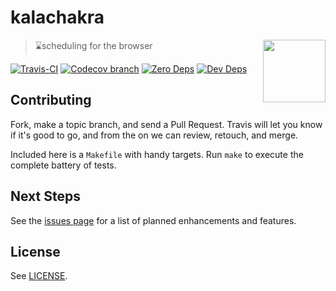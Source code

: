 # kalachakra

<img src="https://raw.githubusercontent.com/ostera/kalachakra/master/assets/kalachakra-600.png" align="right" height="100" />

> ⌛️scheduling for the browser

[![Travis-CI](https://api.travis-ci.org/ostera/kalachakra.svg)](https://travis-ci.org/ostera/kalachakra)
[![Codecov branch](https://img.shields.io/codecov/c/github/ostera/kalachakra/master.svg)](https://codecov.io/gh/ostera/kalachakra)
[![Zero Deps](https://david-dm.org/ostera/kalachakra.svg)](https://david-dm.org/ostera/kalachakra)
[![Dev Deps](https://david-dm.org/ostera/kalachakra/dev-status.svg)](https://david-dm.org/ostera/kalachakra#info=devDependencies)

## Contributing

Fork, make a topic branch, and send a Pull Request. Travis will let you know if
it's good to go, and from the on we can review, retouch, and merge.

Included here is a `Makefile` with handy targets. Run `make` to execute the
complete battery of tests.

## Next Steps

See the [issues page](https://github.com/ostera/kalachakra/issues?q=is%3Aopen+is%3Aissue+label%3Aenhancement)
for a list of planned enhancements and features.

## License

See [LICENSE](https://github.com/ostera/kalachakra/blob/master/LICENSE).

